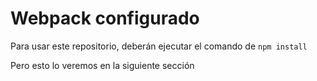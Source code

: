 # Webpack configurado

Para usar este repositorio, deberán ejecutar el comando de ```npm install```

Pero esto lo veremos en la siguiente sección
